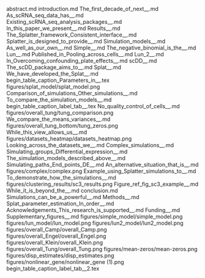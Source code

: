 abstract.md
introduction.md
The_first_decade_of_next__.md
As_scRNA_seq_data_has__.md
Existing_scRNA_seq_analysis_packages__.md
In_this_paper_we_present__.md
Results__.md
The_Splatter_framework_Consistent_interface__.md
Splatter_is_designed_to_provide__.md
Simulation_models__.md
As_well_as_our_own__.md
Simple__.md
The_negative_binomial_is_the__.md
Lun__.md
Published_in_Pooling_across_cells__.md
Lun_2__.md
In_Overcoming_confounding_plate_effects__.md
scDD__.md
The_scDD_package_aims_to__.md
Splat__.md
We_have_developed_the_Splat__.md
begin_table_caption_Parameters_in__.tex
figures/splat_model/splat_model.png
Comparison_of_simulations_Other_simulations__.md
To_compare_the_simulation_models__.md
begin_table_caption_label_tab__.tex
No_quality_control_of_cells__.md
figures/overall_tung/tung_comparison.png
We_compare_the_means_variances__.md
figures/overall_tung_bottom/tung_zeros.png
While_this_view_allows_us__.md
figures/datasets_heatmap/datasets_heatmap.png
Looking_across_the_datasets_we__.md
Complex_simulations__.md
Simulating_groups_Differential_expression__.md
The_simulation_models_described_above__.md
Simulating_paths_End_points_DE__.md
An_alternative_situation_that_is__.md
figures/complex/complex.png
Example_using_Splatter_simulations_to__.md
To_demonstrate_how_the_simulations__.md
figures/clustering_results/sc3_results.png
Figure_ref_fig_sc3_example__.md
While_it_is_beyond_the__.md
conclusion.md
Simulations_can_be_a_powerful__.md
Methods__.md
Splat_parameter_estimation_In_order__.md
Acknowledgements_This_research_is_supported__.md
Funding__.md
Supplementary_figures__.md
figures/simple_model/simple_model.png
figures/lun_model/lun_model.png
figures/lun2_model/lun2_model.png
figures/overall_Camp/overall_Camp.png
figures/overall_Engel/overall_Engel.png
figures/overall_Klein/overall_Klein.png
figures/overall_Tung/overall_Tung.png
figures/mean-zeros/mean-zeros.png
figures/disp_estimates/disp_estimates.png
figures/nonlinear_gene/nonlinear_gene (1).png
begin_table_caption_label_tab__2.tex